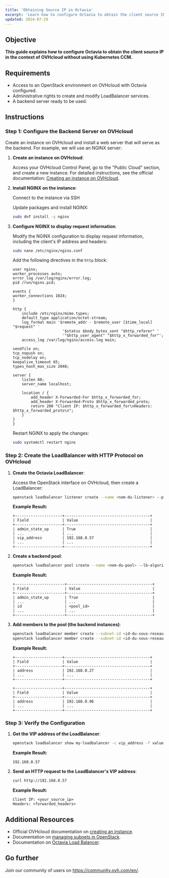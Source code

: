 ```yaml
---
title: 'Obtaining Source IP in Octavia'
excerpt: 'Learn how to configure Octavia to obtain the client source IP in the context of OVHcloud without using Kubernetes CCM.'
updated: 2024-07-29
---
```


## Objective

**This guide explains how to configure Octavia to obtain the client source IP in the context of OVHcloud without using Kubernetes CCM.**

## Requirements

- Access to an OpenStack environment on OVHcloud with Octavia configured.
- Administrative rights to create and modify LoadBalancer services.
- A backend server ready to be used.

## Instructions

### Step 1: Configure the Backend Server on OVHcloud

Create an instance on OVHcloud and install a web server that will serve as the backend. For example, we will use an NGINX server:

1. **Create an instance on OVHcloud**:
   
   Access your OVHcloud Control Panel, go to the "Public Cloud" section, and create a new instance. For detailed instructions, see the official documentation: [Creating an instance on OVHcloud](https://docs.ovh.com/en/public-cloud/create-vm/).

2. **Install NGINX on the instance**:

    Connect to the instance via SSH
   
    Update packages and install NGINX:

    ```bash
    sudo dnf install -y nginx
    ```

4. **Configure NGINX to display request information**:

    Modify the NGINX configuration to display request information, including the client's IP address and headers:

    ```bash
    sudo nano /etc/nginx/nginx.conf
    ```

    Add the following directives in the `http` block:

    ```nginx
    user nginx;
    worker_processes auto;
    error_log /var/log/nginx/error.log;
    pid /run/nginx.pid;

    events {
    worker_connections 1024;
    }

    http {
        include /etc/nginx/mime.types;
        default_type application/octet-stream;
        log_format main '$remote_addr - $remote_user [$time_local] "$request" '
                          '$status $body_bytes_sent "$http_referer" '
                          '"$http_user_agent" "$http_x_forwarded_for"';
        access_log /var/log/nginx/access.log main;

    sendfile on;
    tcp_nopush on;
    tcp_nodelay on;
    keepalive_timeout 65;
    types_hash_max_size 2048;

    server {
        listen 80;
        server_name localhost;

        location / {
            add_header X-Forwarded-For $http_x_forwarded_for;
            add_header X-Forwarded-Proto $http_x_forwarded_proto;
            return 200 "Client IP: $http_x_forwarded_for\nHeaders: $http_x_forwarded_proto\n";
        }
    }
    }

    ```

    Restart NGINX to apply the changes:

    ```bash
    sudo systemctl restart nginx
    ```

### Step 2: Create the LoadBalancer with HTTP Protocol on OVHcloud

1. **Create the Octavia LoadBalancer**:

    Access the OpenStack interface on OVHcloud, then create a LoadBalancer:

    ```bash
    openstack loadbalancer listener create --name <nom-du-listener> --protocol HTTP --protocol-port <port-protocole> --insert-headers "X-Forwarded-For=True,X-Forwarded-Proto=True" <id-du-loadbalancer>
    ```

    **Example Result:**
    ```plaintext
    +---------------------+--------------------------------------+
    | Field               | Value                                |
    +---------------------+--------------------------------------+
    | admin_state_up      | True                                 |
    | ...                 | ...                                  |
    | vip_address         | 192.168.0.57                         |
    | ...                 | ...                                  |
    +---------------------+--------------------------------------+
    ```

2. **Create a backend pool**:

    ```bash
   openstack loadbalancer pool create --name <nom-du-pool> --lb-algorithm ROUND_ROBIN --listener <nom-du-listener> --protocol HTTP
    ```

    **Example Result:**
    ```plaintext
    +----------------------+--------------------------------------+
    | Field                | Value                                |
    +----------------------+--------------------------------------+
    | admin_state_up       | True                                 |
    | ...                  | ...                                  |
    | id                   | <pool_id>                            |
    | ...                  | ...                                  |
    +----------------------+--------------------------------------+
    ```

3. **Add members to the pool (the backend instances)**:

    ```bash
    openstack loadbalancer member create --subnet-id <id-du-sous-reseau> --address <ip-de-l-instance-1> --protocol-port <port-protocole> <id-du-pool>
    openstack loadbalancer member create --subnet-id <id-du-sous-reseau> --address <ip-de-l-instance-2> --protocol-port <port-protocole> <id-du-pool>

    ```

    **Example Result:**
    ```plaintext
    +---------------------+--------------------------------------+
    | Field               | Value                                |
    +---------------------+--------------------------------------+
    | address             | 192.168.0.27                         |
    | ...                 | ...                                  |
    +---------------------+--------------------------------------+
    ```

    ```plaintext
    +---------------------+--------------------------------------+
    | Field               | Value                                |
    +---------------------+--------------------------------------+
    | address             | 192.168.0.96                         |
    | ...                 | ...                                  |
    +---------------------+--------------------------------------+
    ```

### Step 3: Verify the Configuration

1. **Get the VIP address of the LoadBalancer**:

    ```bash
    openstack loadbalancer show my-loadbalancer -c vip_address -f value
    ```

    **Example Result:**
    ```plaintext
    192.168.0.57
    ```

2. **Send an HTTP request to the LoadBalancer's VIP address**:

    ```bash
    curl http://192.168.0.57
    ```

    **Example Result:**
    ```plaintext
    Client IP: <your_source_ip>
    Headers: <forwarded_headers>
    ```

## Additional Resources

- Official OVHcloud documentation on [creating an instance](/pages/public_cloud/compute/public-cloud-first-steps/).
- Documentation on [managing subnets in OpenStack](https://docs.openstack.org/neutron/latest/admin/deploy-ovs-selfservice.html).
- Documentation on [Octavia Load Balancer](https://docs.openstack.org/octavia/latest/).

## Go further

Join our community of users on <https://community.ovh.com/en/>.
